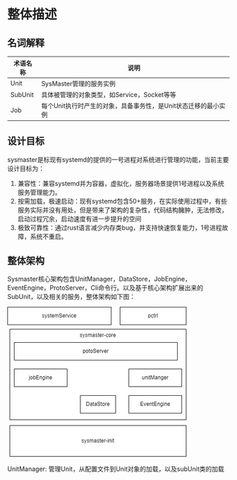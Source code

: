 # 整体描述

## 名词解释

| 术语名称| 说明  |
|   --   | --    |
|  Unit  | SysMaster管理的服务实例|
|  SubUnit | 具体被管理的对象类型，如Service，Socket等等 |
|  Job | 每个Unit执行时产生的对象，具备事务性，是Unit状态迁移的最小实例 |

## 设计目标

sysmaster是标现有systemd的提供的一号进程对系统进行管理的功能，当前主要设计目标为：

1. 兼容性：兼容systemd并为容器，虚拟化，服务器场景提供1号进程以及系统服务管理能力。
2. 按需加载，极速启动：现有systemd包含50+服务，在实际使用过程中，有些服务实际并没有用处，但是带来了架构的复杂性，代码结构臃肿，无法修改，启动过程冗余，启动速度有进一步提升的空间
3. 极致可靠性：通过rust语言减少内存类bug，并支持快速恢复能力，1号进程故障，系统不重启。

## 整体架构

Sysmaster核心架构包含UnitManager，DataStore，JobEngine，EventEngine，ProtoServer，Cli命令行。以及基于核心架构扩展出来的SubUnit，以及相关的服务，整体架构如下图：

![avatar](../res/architecture.jpg)

UnitManager: 管理Unit，从配置文件到Unit对象的加载，以及subUnit类的加载
